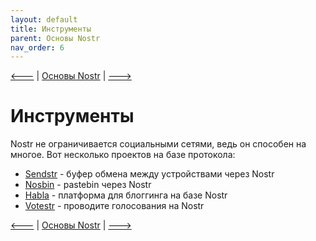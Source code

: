 ```yaml
---
layout: default
title: Инструменты
parent: Основы Nostr
nav_order: 6
---
```


[🡐](https://bitcoin21ideas.github.io/nostr-files/docs/basics/explorers.html) | [Основы Nostr](https://bitcoin21ideas.github.io/nostr-files/docs/basics/basics.html) | [🡒](https://bitcoin21ideas.github.io/nostr-files/docs/basics/vanity_address.html)

# Инструменты
Nostr не ограничивается социальными сетями, ведь он способен на многое. Вот несколько проектов на базе протокола:

* [Sendstr](https://sendstr.com/) - буфер обмена между устройствами через Nostr
* [Nosbin](https://nosbin.com/) - pastebin через Nostr
* [Habla](https://habla.news/) - платформа для блоггинга на базе Nostr
* [Votestr](https://votestr.com/) - проводите голосования на Nostr

[🡐](https://bitcoin21ideas.github.io/nostr-files/docs/basics/explorers.html) | [Основы Nostr](https://bitcoin21ideas.github.io/nostr-files/docs/basics/basics.html) | [🡒](https://bitcoin21ideas.github.io/nostr-files/docs/basics/vanity_address.html)
